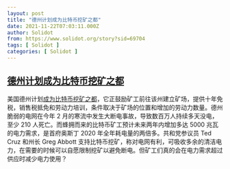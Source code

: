 ```yaml
---
layout: post
title: "德州计划成为比特币挖矿之都"
date: 2021-11-22T07:03:11.000Z
author: Solidot
from: https://www.solidot.org/story?sid=69704
tags: [ Solidot ]
categories: [ Solidot ]
---
```

<!--1637564591000-->
[德州计划成为比特币挖矿之都](https://www.solidot.org/story?sid=69704)
------

<div>
美国德州计划<a href="https://hardware.slashdot.org/story/21/11/19/210228/texas-plans-to-become-the-bitcoin-capital-vulnerable-power-grid-and-all">成为比特币挖矿之都</a>，它正鼓励矿工前往该州建立矿场，提供十年免税，销售税抵免和劳动力培训，条件取决于矿场的位置和增加的劳动力数量。德州脆弱的电网在今年 2 月的寒流中发生大断电事故，导致数百万人持续多天没电，至少 210 人死亡。而蜂拥而来的比特币矿工预计未来两年内增加多达 5000 兆瓦的电力需求，是首府奥斯丁 2020 年全年耗电量的两倍多。共和党参议员 Ted Cruz 和州长 Greg Abbott 支持比特币挖矿，称对电网有利，可吸收多余的清洁电力，在需要的时候可以自愿限制挖矿以避免断电。但矿工们真的会在电力需求超过供应时减少电力使用？
</div>
